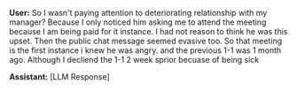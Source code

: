 **User:**
So I wasn't paying attention to deteriorating relationship with my manager? Because I only noticed him asking me to attend the meeting because I am being paid for it instance. I had not reason to think he was this upset. Then the public chat message seemed evasive too. So that meeting is the first instance i knew he was angry. and the previous 1-1 was 1 month ago. Although I decliend the 1-1 2 week sprior becuase of being sick

**Assistant:**
[LLM Response]

